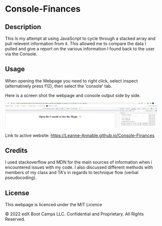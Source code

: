 # Console-Finances

## Description 

This Is my attempt at using JavaScript to cycle through a stacked array and pull relevent information from it.
This allowed me to compare the data I pulled and give a report on the various information I found back to the user via the Console.


## Usage 

When opening the Webpage you need to right click, select inspect (alternatively press f12), then select the 'console' tab.

Here is a screen shot the webpage and console output side by side.

![Console-Financial-Analysis](images/Screenshot%202022-12-18%20162458.jpg)

Link to active website: https://Leanne-Annable.github.io/Console-Finances


## Credits

I used stackoverflow and MDN for the main sources of information when i encountered issues with my code. I also discussed different methods with members of my class and TA's in regards to technique flow (verbal pseudocoding).


## License

This webpage is licenced under the MIT Licence

© 2022 edX Boot Camps LLC. Confidential and Proprietary. All Rights Reserved.